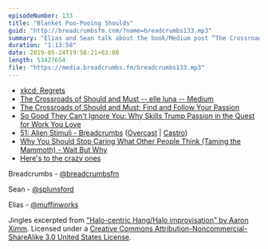 ```yaml
---
episodeNumber: 133
title: "Blanket Poo-Pooing Shoulds"
guid: "http://breadcrumbsfm.com/?name=breadcrumbs133.mp3"
summary: "Elias and Sean talk about the book/Medium post “The Crossroads of Should and Must”."
duration: "1:13:58"
date: 2019-05-24T19:58:21+03:00
length: 53427654
file: "https://media.breadcrumbs.fm/breadcrumbs133.mp3"
---
```


- [xkcd: Regrets](https://xkcd.com/458/)
- [The Crossroads of Should and Must -- elle luna -- Medium](https://medium.com/@elleluna/the-crossroads-of-should-and-must-90c75eb7c5b0)
- [The Crossroads of Should and Must: Find and Follow Your Passion](http://www.amazon.com/dp/0761184880/?tag=breadcrumbsfm-20)
- [So Good They Can't Ignore You: Why Skills Trump Passion in the Quest for Work You Love](http://www.amazon.com/dp/B0076DDBJ6/?tag=breadcrumbsfm-20)
- [51: Alien Stimuli - Breadcrumbs](https://breadcrumbs.fm/51/) ([Overcast](https://overcast.fm/+LlyqfodN0) | [Castro](https://castro.fm/episode/Im1rKF))
- [Why You Should Stop Caring What Other People Think (Taming the Mammoth) - Wait But Why](https://waitbutwhy.com/2014/06/taming-mammoth-let-peoples-opinions-run-life.html)
- [Here's to the crazy ones](https://youtu.be/cFEarBzelBs)

Breadcrumbs - [@breadcrumbsfm](https://twitter.com/breadcrumbsfm)

Sean - [@splunsford](https://twitter.com/splunsford)

Elias - [@muffinworks](https://twitter.com/muffinworks)

Jingles excerpted from ["Halo-centric Hang/Halo improvisation" by Aaron Ximm](http://freemusicarchive.org/music/aaron_ximm/handpans_and_the_hang/). Licensed under a [Creative Commons Attribution-Noncommercial-ShareAlike 3.0 United States License](http://creativecommons.org/licenses/by-nc-sa/3.0/us/).